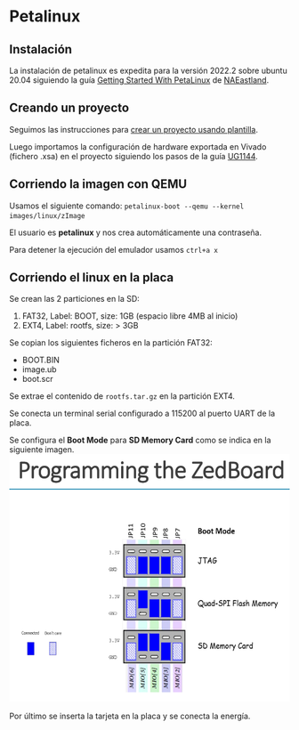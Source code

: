 # Petalinux

## Instalación

La instalación de petalinux es expedita para la versión 2022.2 sobre ubuntu 20.04 
siguiendo la guía [Getting Started With PetaLinux](https://www.instructables.com/Getting-Started-With-PetaLinux/) 
de [NAEastland](https://www.instructables.com/member/NAEastland/).

## Creando un proyecto

Seguimos las instrucciones para [crear un proyecto usando plantilla](https://docs.xilinx.com/r/en-US/ug1144-petalinux-tools-reference-guide/Creating-an-Empty-Project-from-a-Template).

Luego importamos la configuración de hardware exportada en Vivado (fichero .xsa) en el proyecto siguiendo los pasos de la guía 
[UG1144](https://docs.xilinx.com/r/en-US/ug1144-petalinux-tools-reference-guide/Importing-Hardware-Configuration).

## Corriendo la imagen con QEMU

Usamos el siguiente comando:
`petalinux-boot --qemu --kernel images/linux/zImage`

El usuario es **petalinux** y nos crea automáticamente una contraseña.

Para detener la ejecución del emulador usamos `ctrl+a x`


## Corriendo el linux en la placa

Se crean las 2 particiones en la SD:

1. FAT32, Label: BOOT, size: 1GB (espacio libre 4MB al inicio)
2. EXT4, Label: rootfs, size: > 3GB 

Se copian los siguientes ficheros en la partición FAT32:
- BOOT.BIN
- image.ub
- boot.scr

Se extrae el contenido de `rootfs.tar.gz` en la partición EXT4.

Se conecta un terminal serial configurado a 115200 al puerto UART de la placa.

Se configura el **Boot Mode** para **SD Memory Card** como se indica en la siguiente imagen.
![Utils UML diagram](https://raw.githubusercontent.com/vladimir1284/DRX/master/Petalinux/img/boot_mode.png)

Por último se inserta la tarjeta en la placa y se conecta la energía.

